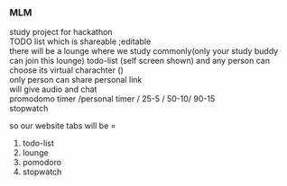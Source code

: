 ### MLM
study project for hackathon<br>
TODO list which is shareable ;editable<br>
there will be a lounge where we study commonly(only your study buddy can join this lounge) todo-list (self screen shown)  and any person can choose its virtual charachter ()<br>
only person can share personal link <br>
will give audio and chat <br>
promodomo timer /personal timer / 25-5 / 50-10/ 90-15<br>
stopwatch <br>

so our website tabs will be = 
<ol>
  <li>todo-list</li> 
  <li>lounge</li> 
  <li>pomodoro</li> 
  <li>stopwatch </li>
</ol>
